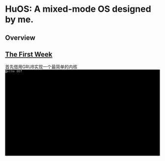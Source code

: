 # HuOS: A mixed-mode OS designed by me.
## Overview
## [The First Week](./week1/README.md)  
首先借用GRUB实现一个最简单的内核  
![结果2](./week1/images/res2.png)